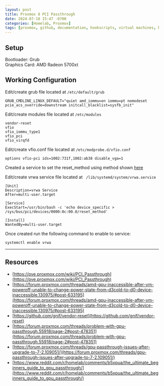 ```yaml
---
layout: post
title: Proxmox 8 PCI Passthrough
date: 2024-07-18 15:47 -0700
categories: [Homelab, Proxmox]
tags: [proxmox, github, documentation, hookscripts, virtual machines, homelab]
---
```





## Setup

Bootloader: Grub\
Graphics Card: AMD Radeon 5700xt 

## Working Configuration

Edit/create grub file located at ```/etc/default/grub``` 
```
GRUB_CMDLINE_LINUX_DEFAULT="quiet amd_iommu=on iommu=pt nomodeset pcie_acs_override=downstream initcall_blacklist=sysfb_init"
``` 

Edit/create modules file located at ```/etc/modules```
```
vendor-reset
vfio
vfio_iommu_type1
vfio_pci
vfio_virqfd
```

Edit/create vfio.conf file located at ```/etc/modprobe.d/vfio.conf```

```
options vfio-pci ids=1002:731f,1002:ab38 disable_vga=1
```

Created a service to set the reset_method using method shown [here](https://github.com/gnif/vendor-reset/issues/46)


Edit/create vrwa service file located at ``` /lib/systemd/system/vrwa.service```

```
[Unit]
Description=vrwa Service
After=multi-user.target

[Service]
ExecStart=/usr/bin/bash -c 'echo device_specific > /sys/bus/pci/devices/0000:0c:00.0/reset_method'

[Install]
WantedBy=multi-user.target
```

Once created run the following command to enable to service:
 
```
systemctl enable vrwa
```


***
## Resources

* [https://pve.proxmox.com/wiki/PCI_Passthrough](https://pve.proxmox.com/wiki/PCI_Passthrough)
* [https://forum.proxmox.com/threads/amd-gpu-inaccessible-after-vm-poweroff-unable-to-change-power-state-from-d3cold-to-d0-device-inaccessible.130975/#post-633195](https://forum.proxmox.com/threads/amd-gpu-inaccessible-after-vm-poweroff-unable-to-change-power-state-from-d3cold-to-d0-device-inaccessible.130975/#post-633195)
* [https://github.com/gnif/vendor-reset](https://github.com/gnif/vendor-reset)
* [https://forum.proxmox.com/threads/problem-with-gpu-passthrough.55918/page-2#post-478351](https://forum.proxmox.com/threads/problem-with-gpu-passthrough.55918/page-2#post-478351)
* [https://forum.proxmox.com/threads/gpu-passthrough-issues-after-upgrade-to-7-2.109051/](https://forum.proxmox.com/threads/gpu-passthrough-issues-after-upgrade-to-7-2.109051/)
* [https://www.reddit.com/r/homelab/comments/b5xpua/the_ultimate_beginners_guide_to_gpu_passthrough/](https://www.reddit.com/r/homelab/comments/b5xpua/the_ultimate_beginners_guide_to_gpu_passthrough/)
